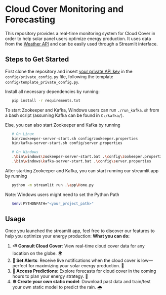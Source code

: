 # Cloud Cover Monitoring and Forecasting

This repository provides a real-time monitoring system for Cloud Cover in order to help solar panel users optimize energy production. It uses data from the [Weather API](https://www.weatherapi.com/) and can be easily used through a Streamlit interface.

## Steps to Get Started

First clone the repository and insert [your private API key](https://www.weatherapi.com/signup.aspx) in the `config/private_config.py` file, following the template `config/template_private_config.py`.

Install all necessary dependencies by running:
```bash
   pip install -r requirements.txt
```

To start Zookeeper and Kafka, Windows users can run `./run_kafka.sh` from a bash script (assuming Kafka can be found in `C:/kafka/`).

Else, you can also start Zookeeper and Kafka by running
```bash
   # On Linux
   bin/zookeeper-server-start.sh config/zookeeper.properties
   bin/kafka-server-start.sh config/server.properties

   # On Windows
   .\bin\windows\zookeeper-server-start.bat .\config\zookeeper.properties
   .\bin\windows\kafka-server-start.bat .\config\server.properties
```

After starting Zookeeper and Kafka, you can start running our streamlit app by running
```bash
   python -m streamlit run .\app\Home.py
```

Note: Windows users might need to set the Python Path
```bash
   $env:PYTHONPATH="<your_project_path>"
```

## Usage

Once you launched the streamlit app, feel free to discover our features to help you optimize your energy production:
**What you can do:**
1. **⛅ Consult Cloud Cover**: View real-time cloud cover data for any location on the globe. 🌍
2. **🚨 Set Alerts**: Receive live notifications when the cloud cover is low—perfect for maximizing your solar energy production. 🚀
3. **🔮 Access Predictions**: Explore forecasts for cloud cover in the coming hours to plan your energy strategy. 🔋
4. **⚙️ Create your own static model**: Download past data and train/test your own static model to predict the rain. 🌧️